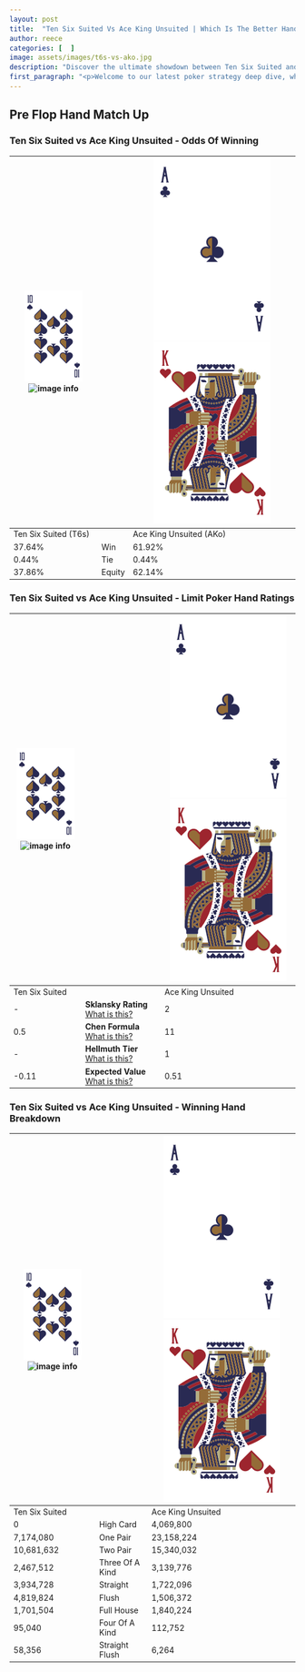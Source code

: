 ```yaml
---
layout: post
title:  "Ten Six Suited Vs Ace King Unsuited | Which Is The Better Hand In Poker? A Complete Guide"
author: reece
categories: [  ]
image: assets/images/t6s-vs-ako.jpg
description: "Discover the ultimate showdown between Ten Six Suited and Ace King Unsuited in poker! Uncover the odds, strategies, and scenarios where one hand triumphs over the other. Get ready to up your poker game with this thrilling analysis."
first_paragraph: "<p>Welcome to our latest poker strategy deep dive, where we're pitting two distinct hands against each other in a high-stakes showdown: Ten Six Suited vs Ace King Unsuited.</p><p>In the dynamic world of poker, every decision counts, and knowing which hand holds the upper hand is key to your success at the table.</p><p>In this article, we'll dissect these two hands, explore the scenarios where one dominates the other, and equip you with the knowledge to make strategic choices that can tip the odds in your favor.</p><p>Get ready to unravel the intriguing dynamics of these poker hands and elevate your game to new heights.</p>"
---
```




[comment]: # (sp0)

## Pre Flop Hand Match Up

<div class="table hand-ratings" markdown="1"> 



### Ten Six Suited vs Ace King Unsuited - Odds Of Winning


    
| ![image info](assets/images/hand1/T.png) ![image info](assets/images/hand1/6s.png) |  | ![image info](assets/images/hand2/A.png) ![image info](assets/images/hand2/Ko.png) |
| -------- | -------- | -------- |
| Ten Six Suited (T6s) |  | Ace King Unsuited (AKo) |
| 37.64% | Win | 61.92% |
| 0.44% | Tie | 0.44% |
| 37.86% | Equity | 62.14% |




[comment]: # (sp1)



### Ten Six Suited vs Ace King Unsuited - Limit Poker Hand Ratings


    
| ![image info](assets/images/hand1/T.png) ![image info](assets/images/hand1/6s.png) |  | ![image info](assets/images/hand2/A.png) ![image info](assets/images/hand2/Ko.png) |
| -------- | -------- | -------- |
| Ten Six Suited |  | Ace King Unsuited |
| - | **Sklansky Rating** [What is this?](/sklansky-rating-explained) | 2 |
| 0.5 | **Chen Formula** [What is this?](/chen-formula-explained) | 11 |
| - | **Hellmuth Tier** [What is this?](/Hellmuth-tier-explained) | 1 |
| -0.11 | **Expected Value** [What is this?](/expected-value-explained) | 0.51 |




[comment]: # (sp2)



### Ten Six Suited vs Ace King Unsuited - Winning Hand Breakdown


    
| ![image info](assets/images/hand1/T.png) ![image info](assets/images/hand1/6s.png) |  | ![image info](assets/images/hand2/A.png) ![image info](assets/images/hand2/Ko.png) |
| -------- | -------- | -------- |
| Ten Six Suited |  | Ace King Unsuited |
| 0 | High Card | 4,069,800 |
| 7,174,080 | One Pair | 23,158,224 |
| 10,681,632 | Two Pair | 15,340,032 |
| 2,467,512 | Three Of A Kind | 3,139,776 |
| 3,934,728 | Straight | 1,722,096 |
| 4,819,824 | Flush | 1,506,372 |
| 1,701,504 | Full House | 1,840,224 |
| 95,040 | Four Of A Kind | 112,752 |
| 58,356 | Straight Flush | 6,264 |




[comment]: # (sp3)



</div>

[comment]: # (sp4)



[comment]: # (sp5)

